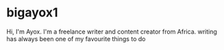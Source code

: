 # bigayox1
Hi, I'm Ayox. I'm a freelance writer and content creator from Africa. writing has  always been one of my favourite things to do
